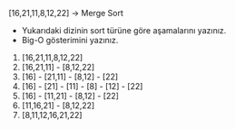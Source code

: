 [16,21,11,8,12,22] -> Merge Sort

- Yukarıdaki dizinin sort türüne göre aşamalarını yazınız.
- Big-O gösterimini yazınız.

1. [16,21,11,8,12,22]
1. [16,21,11] - [8,12,22]
1. [16] - [21,11] - [8,12] - [22] 
1. [16] - [21] - [11] - [8] - [12] - [22]
1. [16] - [11,21] - [8,12] - [22]
1. [11,16,21] - [8,12,22]
1. [8,11,12,16,21,22]
